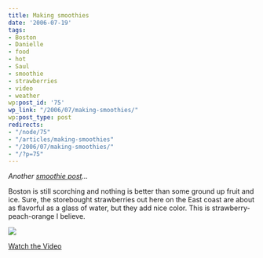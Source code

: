 ```yaml
---
title: Making smoothies
date: '2006-07-19'
tags:
- Boston
- Danielle
- food
- hot
- Saul
- smoothie
- strawberries
- video
- weather
wp:post_id: '75'
wp_link: "/2006/07/making-smoothies/"
wp:post_type: post
redirects:
- "/node/75"
- "/articles/making-smoothies"
- "/2006/07/making-smoothies/"
- "/?p=75"
---
```


_Another [smoothie post](/taxonomy/term/126)..._

Boston is still scorching and nothing is better than some ground up fruit and ice. Sure, the storebought strawberries out here on the East coast are about as flavorful as a glass of water, but they add nice color. This is strawberry-peach-orange I believe.

  [ ![](http://blip.tv/uploadedFiles/Bensheldon-MakingSmoothies470-837.jpg) ](http://blip.tv/file/get/Bensheldon-MakingSmoothies470.mp4?source=3)



  [Watch the Video](http://blip.tv/file/get/Bensheldon-MakingSmoothies470.mp4?source=3)

